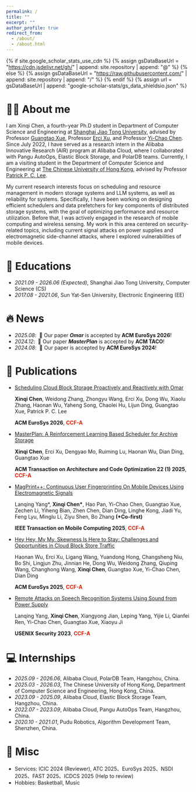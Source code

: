 ```yaml
---
permalink: /
title: ""
excerpt: ""
author_profile: true
redirect_from: 
  - /about/
  - /about.html
---
```


{% if site.google_scholar_stats_use_cdn %}
{% assign gsDataBaseUrl = "https://cdn.jsdelivr.net/gh/" | append: site.repository | append: "@" %}
{% else %}
{% assign gsDataBaseUrl = "https://raw.githubusercontent.com/" | append: site.repository | append: "/" %}
{% endif %}
{% assign url = gsDataBaseUrl | append: "google-scholar-stats/gs_data_shieldsio.json" %}

<span class='anchor' id='about-me'></span>

# 👨‍💻 About me

I am Xinqi Chen, a fourth-year Ph.D student in Department of Computer Science and Engineering at [Shanghai Jiao Tong University](https://en.sjtu.edu.cn/), advised by Professor [Guangtao Xue](https://scholar.google.com/citations?user=vTC9TSQAAAAJ&hl=zh-CN&oi=ao), Professor [Erci Xu](https://scholar.google.com/citations?user=7Yc6A1QAAAAJ&hl=zh-CN&oi=ao), and Professor [Yi-Chao Chen](https://scholar.google.com/citations?user=LdNIR90AAAAJ). Since July 2022, I have served as a research intern in the Alibaba Innovative Research (AIR) program at Alibaba Cloud, where I collaborated with Pangu AutoOps, Elastic Block Storage, and PolarDB teams. Currently, I am a visiting student in the Department of Computer Science and Engineering at [The Chinese University of Hong Kong](https://www.cuhk.edu.hk/english/index.html), advised by Professor [Patrick P. C. Lee](https://scholar.google.com.hk/citations?user=gyRtVVEAAAAJ&hl=zh-CN&oi=ao).

My current research interests focus on scheduling and resource management in modern storage systems and LLM systems, as well as reliability for systems. Specifically, I have been working on designing efficient schedulers and data prefetchers for key components of distributed storage systems, with the goal of optimizing performance and resource utilization. Before that, I was actively engaged in the research of mobile computing and wireless sensing. My work in this area centered on security-related topics, including current signal attacks on power supplies and electromagnetic side-channel attacks, where I explored vulnerabilities of mobile devices.
<!-- Find my CV [here](cv/resume.pdf). -->

# 📖 Educations

- *2021.09 - 2026.06 (Expected)*, Shanghai Jiao Tong University, Computer Science (CS)
- *2017.08 - 2021.06*, Sun Yat-Sen University, Electronic Engineering (EE)

# 🔥 News

- *2025.08*: &nbsp;🎉 Our paper ***Omar*** is accepted by **ACM EuroSys 2026**!
- *2024.12*: &nbsp;🎉 Our paper ***MasterPlan*** is accepted by **ACM TACO**!
- *2024.08*: &nbsp;🎉 Our paper is accepted by **ACM EuroSys 2024**!

# 📝 Publications

<!-- <div class='paper-box'><div class='paper-box-image'><div><div class="badge">CVPR 2016</div><img src='images/500x300.png' alt="sym" width="100%"></div></div>
<div class='paper-box-text' markdown="1">

[Deep Residual Learning for Image Recognition](https://openaccess.thecvf.com/content_cvpr_2016/papers/He_Deep_Residual_Learning_CVPR_2016_paper.pdf)

**Kaiming He**, Xiangyu Zhang, Shaoqing Ren, Jian Sun

[**Project**](https://scholar.google.com/citations?view_op=view_citation&hl=zh-CN&user=DhtAFkwAAAAJ&citation_for_view=DhtAFkwAAAAJ:ALROH1vI_8AC) <strong><span class='show_paper_citations' data='DhtAFkwAAAAJ:ALROH1vI_8AC'></span></strong>
- Lorem ipsum dolor sit amet, consectetur adipiscing elit. Vivamus ornare aliquet ipsum, ac tempus justo dapibus sit amet. 
</div>
</div> -->

- [Scheduling Cloud Block Storage Proactively and Reactively with Omar]()

    **Xinqi Chen**, Weidong Zhang, Zhongyu Wang, Erci Xu, Dong Wu, Xiaolu Zhang, Haonan Wu, Yaheng Song, Chaolei Hu, Lijun Ding, Guangtao Xue, Patrick P. C. Lee

    **ACM EuroSys 2026**, <span style="color: #de1f00; font-weight: bold;">CCF-A</span>

- [MasterPlan: A Reinforcement Learning Based Scheduler for Archive Storage](https://dl.acm.org/doi/10.1145/3708542)
  
    **Xinqi Chen**, Erci Xu, Dengyao Mo, Ruiming Lu, Haonan Wu, Dian Ding, Guangtao Xue

    **ACM Transaction on Architecture and Code Optimization 22 (1) 2025**, <span style="color: #de1f00; font-weight: bold;">CCF-A</span>

- [MagPrint++: Continuous User Fingerprinting On Mobile Devices Using Electromagnetic Signals]()

    Lanqing Yang*, **Xinqi Chen\***, Hao Pan, Yi-Chao Chen, Guangtao Xue, Zechen Li, Yiheng Bian, Zhen Chen, Dian Ding, Linghe Kong, Jiadi Yu, Feng Lyu, Minglu Li, Ziyu Shen, Bo Zhang **(\*Co-first)**

    **IEEE Transaction on Mobile Computing 2025**, <span style="color: #de1f00; font-weight: bold;">CCF-A</span>

- [Hey Hey, My My, Skewness Is Here to Stay: Challenges and Opportunities in Cloud Block Store Traffic](https://dl.acm.org/doi/10.1145/3689031.3696068)

    Haonan Wu, Erci Xu, Ligang Wang, Yuandong Hong, Changsheng Niu, Bo Shi, Lingjun Zhu, Jinnian He, Dong Wu, Weidong Zhang, Qiuping Wang, Changhong Wang, **Xinqi Chen**, Guangtao Xue, Yi-Chao Chen, Dian Ding

    **ACM EuroSys 2025**, <span style="color: #de1f00; font-weight: bold;">CCF-A</span>

- [Remote Attacks on Speech Recognition Systems Using Sound from Power Supply](https://www.usenix.org/system/files/usenixsecurity23-yang-lanqing.pdf)

    Lanqing Yang, **Xinqi Chen**, Xiangyong Jian, Leping Yang, Yijie Li, Qianfei Ren, Yi-Chao Chen, Guangtao Xue, Xiaoyu Ji

    **USENIX Security 2023**, <span style="color: #de1f00; font-weight: bold;">CCF-A</span>

<!-- # 🎖 Honors and Awards
- *2021.10* Lorem ipsum dolor sit amet, consectetur adipiscing elit. Vivamus ornare aliquet ipsum, ac tempus justo dapibus sit amet. 
- *2021.09* Lorem ipsum dolor sit amet, consectetur adipiscing elit. Vivamus ornare aliquet ipsum, ac tempus justo dapibus sit amet.  -->

<!-- # 💬 Invited Talks
- *2021.06*, Lorem ipsum dolor sit amet, consectetur adipiscing elit. Vivamus ornare aliquet ipsum, ac tempus justo dapibus sit amet. 
- *2021.03*, Lorem ipsum dolor sit amet, consectetur adipiscing elit. Vivamus ornare aliquet ipsum, ac tempus justo dapibus sit amet.  \| [\[video\]](https://github.com/) -->

# 💻 Internships

- *2025.09 - 2026.06*, Alibaba Cloud, PolarDB Team, Hangzhou, China.
- *2025.03 - 2026.03*, The Chinese University of Hong Kong, Department of Computer Science and Engineering, Hong Kong, China.
- *2023.09 - 2025.09*, Alibaba Cloud, Elastic Block Storage Team, Hangzhou, China.
- *2022.07 - 2023.09*, Alibaba Cloud, Pangu AutoOps Team, Hangzhou, China.
- *2020.10 - 2021.01*, Pudu Robotics, Algorithm Development Team, Shenzhen, China.

# 👻 Misc

- Services: ICIC 2024 (Reviewer), ATC 2025、EuroSys 2025、NSDI 2025、FAST 2025、ICDCS 2025 (Help to review)
- Hobbies: Basketball, Music
